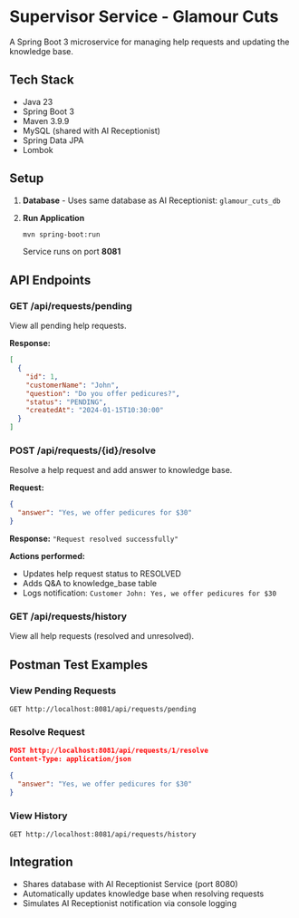 # Supervisor Service - Glamour Cuts

A Spring Boot 3 microservice for managing help requests and updating the knowledge base.

## Tech Stack
- Java 23
- Spring Boot 3
- Maven 3.9.9
- MySQL (shared with AI Receptionist)
- Spring Data JPA
- Lombok

## Setup

1. **Database** - Uses same database as AI Receptionist: `glamour_cuts_db`

2. **Run Application**
   ```bash
   mvn spring-boot:run
   ```
   Service runs on port **8081**

## API Endpoints

### GET /api/requests/pending
View all pending help requests.

**Response:**
```json
[
  {
    "id": 1,
    "customerName": "John",
    "question": "Do you offer pedicures?",
    "status": "PENDING",
    "createdAt": "2024-01-15T10:30:00"
  }
]
```

### POST /api/requests/{id}/resolve
Resolve a help request and add answer to knowledge base.

**Request:**
```json
{
  "answer": "Yes, we offer pedicures for $30"
}
```

**Response:** `"Request resolved successfully"`

**Actions performed:**
- Updates help request status to RESOLVED
- Adds Q&A to knowledge_base table
- Logs notification: `Customer John: Yes, we offer pedicures for $30`

### GET /api/requests/history
View all help requests (resolved and unresolved).

## Postman Test Examples

### View Pending Requests
```
GET http://localhost:8081/api/requests/pending
```

### Resolve Request
```json
POST http://localhost:8081/api/requests/1/resolve
Content-Type: application/json

{
  "answer": "Yes, we offer pedicures for $30"
}
```

### View History
```
GET http://localhost:8081/api/requests/history
```

## Integration
- Shares database with AI Receptionist Service (port 8080)
- Automatically updates knowledge base when resolving requests
- Simulates AI Receptionist notification via console logging